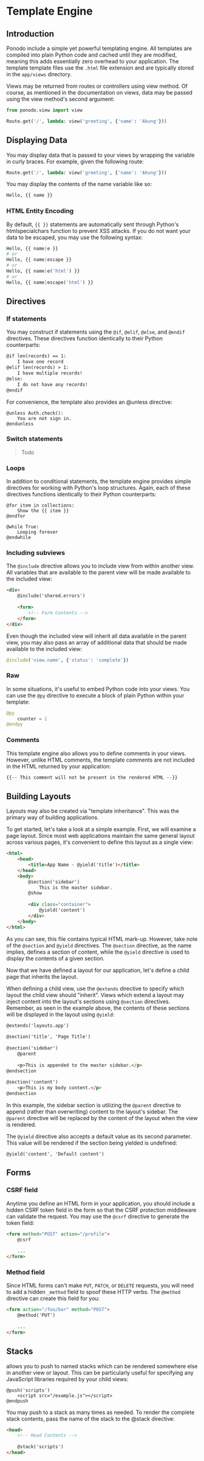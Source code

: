 # Template Engine


## Introduction

Ponodo include a simple yet powerful templating engine. All templates are compiled into plain Python code and cached until they are modified, meaning this adds essentially zero overhead to your application. The template template files use the `.html` file extension and are typically stored in the `app/views` directory.

Views may be returned from routes or controllers using view method. Of course, as mentioned in the documentation on views, data may be passed using the view method's second argument:


```python
from ponodo.view import view

Route.get('/', lambda: view('greeting', {'name': 'Akung'}))
```

## Displaying Data

You may display data that is passed to your views by wrapping the variable in curly braces. For example, given the following route:

```python
Route.get('/', lambda: view('greeting', {'name': 'Akung'}))
```

You may display the contents of the name variable like so:

```python
Hello, {{ name }}
```

### HTML Entity Encoding

By default, `{{ }}` statements are automatically sent through Python's htmlspecialchars function to prevent XSS attacks. If you do not want your data to be escaped, you may use the following syntax:


```python
Hello, {{ name|e }}
# or
Hello, {{ name|escape }}
# or
Hello, {{ name|e('html') }}
# or
Hello, {{ name|escape('html') }}
```

## Directives

### If statements

You may construct if statements using the `@if`, `@elif`, `@else`, and `@endif` directives. These directives function identically to their Python counterparts:


```html
@if len(records) == 1:
    I have one record
@elif len(records) > 1:
    I have multiple records!
@else:
    I do not have any records!
@endif
```

For convenience, the template also provides an @unless directive:

```
@unless Auth.check():
    You are not sign in.
@endunless
```

### Switch statements

> Todo

### Loops
In addition to conditional statements, the template engine provides simple directives for working with Python's loop structures. Again, each of these directives functions identically to their Python counterparts:

```
@for item in collections:
    Show the {{ item }}
@endfor

@while True:
    Looping forever
@endwhile
```

### Including subviews

The `@include` directive allows you to include view from within another view. All variables that are available to the parent view will be made available to the included view:


```html
<div>
    @include('shared.errors')
 
    <form>
        <!-- Form Contents -->
    </form>
</div>
```

Even though the included view will inherit all data available in the parent view, you may also pass an array of additional data that should be made available to the included view:

```python
@include('view.name', {'status': 'complete'})
```

### Raw

In some situations, it's useful to embed Python code into your views. You can use the `@py` directive to execute a block of plain Python within your template:

```python
@py
    counter = 1
@endpy
```

### Comments

This template engine also allows you to define comments in your views. However, unlike HTML comments, the template comments are not included in the HTML returned by your application:

```html
{{-- This comment will not be present in the rendered HTML --}}
```

## Building Layouts

Layouts may also be created via "template inheritance". This was the primary way of building applications.

To get started, let's take a look at a simple example. First, we will examine a page layout. Since most web applications maintain the same general layout across various pages, it's convenient to define this layout as a single view:

```html
<html>
    <head>
        <title>App Name - @yield('title')</title>
    </head>
    <body>
        @section('sidebar')
            This is the master sidebar.
        @show
 
        <div class="container">
            @yield('content')
        </div>
    </body>
</html>
```

As you can see, this file contains typical HTML mark-up. However, take note of the `@section` and `@yield` directives. The `@section` directive, as the name implies, defines a section of content, while the `@yield` directive is used to display the contents of a given section.

Now that we have defined a layout for our application, let's define a child page that inherits the layout.

When defining a child view, use the `@extends` directive to specify which layout the child view should "inherit". Views which extend a layout may inject content into the layout's sections using `@section` directives. Remember, as seen in the example above, the contents of these sections will be displayed in the layout using `@yield`:

```html
@extends('layouts.app')
 
@section('title', 'Page Title')
 
@section('sidebar')
    @parent
 
    <p>This is appended to the master sidebar.</p>
@endsection
 
@section('content')
    <p>This is my body content.</p>
@endsection
```

In this example, the sidebar section is utilizing the `@parent` directive to append (rather than overwriting) content to the layout's sidebar. The `@parent` directive will be replaced by the content of the layout when the view is rendered.

The `@yield` directive also accepts a default value as its second parameter. This value will be rendered if the section being yielded is undefined:

```
@yield('content', 'Default content')
```

## Forms
### CSRF field

Anytime you define an HTML form in your application, you should include a hidden CSRF token field in the form so that the CSRF protection middleware can validate the request. You may use the `@csrf` directive to generate the token field:

```html
<form method="POST" action="/profile">
    @csrf
 
    ...
</form>
```

### Method field

Since HTML forms can't make `PUT`, `PATCH`, or `DELETE` requests, you will need to add a hidden `_method` field to spoof these HTTP verbs. The `@method` directive can create this field for you:

```html
<form action="/foo/bar" method="POST">
    @method('PUT')
 
    ...
</form>
```


## Stacks

allows you to push to named stacks which can be rendered somewhere else in another view or layout. This can be particularly useful for specifying any JavaScript libraries required by your child views:

```
@push('scripts')
    <script src="/example.js"></script>
@endpush
```

You may push to a stack as many times as needed. To render the complete stack contents, pass the name of the stack to the @stack directive:


```html
<head>
    <!-- Head Contents -->
 
    @stack('scripts')
</head>
```
